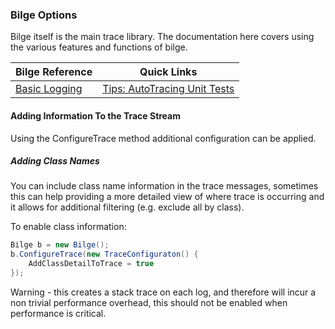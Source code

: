 ### Bilge Options

Bilge itself is the main trace library.  The documentation here covers using the various features and functions of bilge.

| Bilge Reference | Quick Links    |
|-----------------|----------------|
| [Basic Logging](diags-bilge-basiclogging.md)  | [Tips: AutoTracing Unit Tests](diags-bilge-tip-autoxunit.md) |


#### Adding Information To the Trace Stream

Using the ConfigureTrace method additional configuration can be applied.

##### Adding Class Names

You can include class name information in the trace messages, sometimes this can help providing a more detailed view of where trace is occurring and it allows for additional filtering (e.g. exclude all by class).

To enable class information:

```csharp
Bilge b = new Bilge();
b.ConfigureTrace(new TraceConfiguraton() {
    AddClassDetailToTrace = true
});
```

Warning - this creates a stack trace on each log, and therefore will incur a non trivial performance overhead, this should not be enabled when performance is critical.


